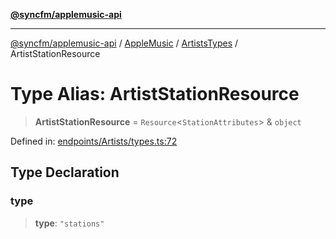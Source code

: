 [**@syncfm/applemusic-api**](../../../../../../README.md)

***

[@syncfm/applemusic-api](../../../../../../globals.md) / [AppleMusic](../../../README.md) / [ArtistsTypes](../README.md) / ArtistStationResource

# Type Alias: ArtistStationResource

> **ArtistStationResource** = `Resource`\<`StationAttributes`\> & `object`

Defined in: [endpoints/Artists/types.ts:72](https://github.com/sync-fm/applemusic-api/blob/9ff258d5e3837a0cb0f9914911c5614d92f344ed/src/endpoints/Artists/types.ts#L72)

## Type Declaration

### type

> **type**: `"stations"`
